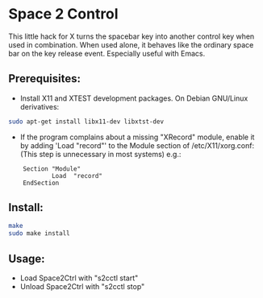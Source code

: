 # Space 2 Control

This little hack for X turns the spacebar key into another control key when used in combination.
When used alone, it behaves like the ordinary space bar on the key release event.
Especially useful with Emacs.

## Prerequisites:
* Install X11 and XTEST development packages. On Debian GNU/Linux derivatives:

```bash
sudo apt-get install libx11-dev libxtst-dev
```
* If the program complains about a missing "XRecord" module, enable it by adding 'Load "record"' to the Module section of /etc/X11/xorg.conf:
(This step is unnecessary in most systems)
e.g.:

```
    Section "Module"
            Load  "record"
    EndSection
```

## Install:
```bash
make
sudo make install
```

## Usage:
* Load Space2Ctrl with "s2cctl start"
* Unload Space2Ctrl with "s2cctl stop"
